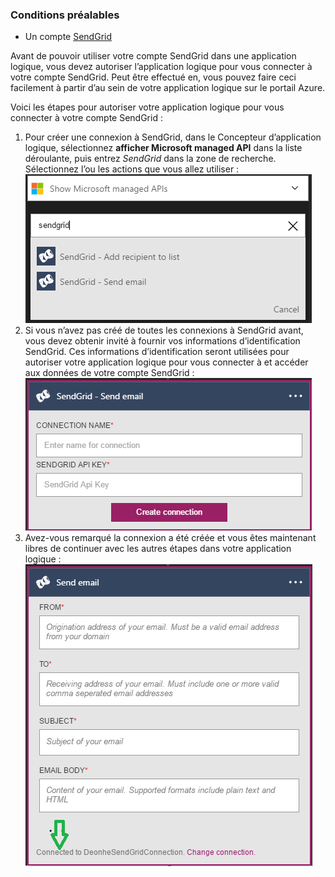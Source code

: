 ### <a name="prerequisites"></a>Conditions préalables
- Un compte [SendGrid](https://www.SendGrid.com/) 

Avant de pouvoir utiliser votre compte SendGrid dans une application logique, vous devez autoriser l’application logique pour vous connecter à votre compte SendGrid. Peut être effectué en, vous pouvez faire ceci facilement à partir d’au sein de votre application logique sur le portail Azure. 

Voici les étapes pour autoriser votre application logique pour vous connecter à votre compte SendGrid :

1. Pour créer une connexion à SendGrid, dans le Concepteur d’application logique, sélectionnez **afficher Microsoft managed API** dans la liste déroulante, puis entrez *SendGrid* dans la zone de recherche. Sélectionnez l’ou les actions que vous allez utiliser :  
  ![SendGrid étape 1](./media/connectors-create-api-sendgrid/sendgrid-1.png)
2. Si vous n’avez pas créé de toutes les connexions à SendGrid avant, vous devez obtenir invité à fournir vos informations d’identification SendGrid. Ces informations d’identification seront utilisées pour autoriser votre application logique pour vous connecter à et accéder aux données de votre compte SendGrid :  
  ![SendGrid étape 2](./media/connectors-create-api-sendgrid/sendgrid-2.png)
3. Avez-vous remarqué la connexion a été créée et vous êtes maintenant libres de continuer avec les autres étapes dans votre application logique :  
  ![SendGrid étape 3](./media/connectors-create-api-sendgrid/sendgrid-3.png)   
